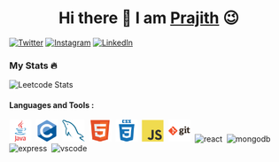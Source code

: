# <h1 align = "center" padding-bottom = 10 >Hi there 👋 I am <a href = 'https://www.linkedin.com/in/prajith-p-0765s2873/' >Prajith</a> 😉</h1>
[![Twitter](https://img.shields.io/badge/Twitter-%231D9BF0?style=flat&logo=twitter&logoColor=%23FFFFFF&labelColor=%231D9BF0&link=https%3A%2F%2Ftwitter.com%2Fprajith)](https://twitter.com/Prajith1624367)
[![Instagram](https://img.shields.io/badge/Instagram-%23E1306C?style=flat&logo=instagram&logoColor=%23FFFFFF&labelColor=%23E1306C)](https://www.instagram.com/prajith9344/?next=%2F&hl=en)
[![LinkedIn](https://img.shields.io/badge/LinkedIn-%230077B5?style=flat&logo=instagram&logoColor=%23FFFFFF&labelColor=%230077B5)](https://www.linkedin.com/in/prajith-p-0765s2873/)

### My Stats 🔥
![Leetcode Stats](https://leetcard.jacoblin.cool/Prajith_0765?ext=activity)

####  Languages and Tools :

<div>
  <img src="https://github.com/devicons/devicon/blob/master/icons/java/java-original-wordmark.svg" title="Java" alt="Java" width="40" height="40"/>&nbsp;
  <img src="https://github.com/devicons/devicon/blob/master/icons/c/c-original.svg" title="C" alt="C" width="40" height="40"/>&nbsp;
  <img src="https://github.com/devicons/devicon/blob/master/icons/mysql/mysql-original.svg" title="MySQL" alt="MySQL" width="40" height="40"/>&nbsp;
  <img src="https://github.com/devicons/devicon/blob/master/icons/html5/html5-original.svg" title="HTML5" alt="HTML" width="40" height="40"/>&nbsp;
  <img src="https://github.com/devicons/devicon/blob/master/icons/css3/css3-plain-wordmark.svg" title="CSS3" alt="CSS" width="40" height="40"/>&nbsp;
  <img src="https://github.com/devicons/devicon/blob/master/icons/javascript/javascript-original.svg" title="JavaScript" alt="JavaScript" width="40" height="40"/>&nbsp;
  <img src="https://github.com/devicons/devicon/blob/master/icons/git/git-original-wordmark.svg" title="Git" **alt="Git" width="40" height="40"/>&nbsp;
  <img src="https://cdn.jsdelivr.net/gh/devicons/devicon@latest/icons/react/react-original.svg" title="react" alt="react" width="40" height="40" />&nbsp;
  <img src="https://cdn.jsdelivr.net/gh/devicons/devicon@latest/icons/mongodb/mongodb-original.svg" title="mongodb" alt="mongodb" width="40" height="40" />&nbsp;
  <img src="https://cdn.jsdelivr.net/gh/devicons/devicon@latest/icons/express/express-original.svg" title="express" alt="express" width="40" height="40"/>&nbsp;
  <img src="https://cdn.jsdelivr.net/gh/devicons/devicon@latest/icons/vscode/vscode-original.svg" title="vscode" alt="vscode" width="40" height="40"/>&nbsp;
          
</div>
